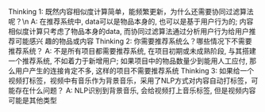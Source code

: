 Thinking 1: 既然内容相似度计算简单，能频繁更新，为什么还需要协同过滤算法呢？\n
A: 在推荐系统中, data可以是物品本身的, 也可以是基于用户行为的; 内容相似度计算只考虑了物品本身的data, 而协同过滤算法通过分析用户行为给用户推荐可能感兴    趣的物品或内容
Thinking 2: 你需要推荐系统么？哪些情况下不需要推荐系统？
A: 不是所有项目都需要推荐系统, 在项目初期或未成熟阶段, 与其搭建一个推荐系统, 不如着力于新增用户; 如果项目中的物品数量少到能用人工应付, 那么用户产生的连接肯定不多, 这样的项目不需要推荐系统
Thinking 3: 如果给一个视频打标签，视频中有音乐作为背景音乐，采用了NLP方式对内容自动打标签，可能存在什么问题？
A: NLP识别到背景音乐, 会给视频打上音乐标签, 但是视频内容可能是其他类型
